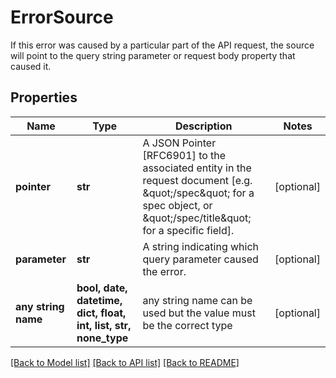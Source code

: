 # ErrorSource

If this error was caused by a particular part of the API request, the source will point to the query string parameter or request body property that caused it.

## Properties
Name | Type | Description | Notes
------------ | ------------- | ------------- | -------------
**pointer** | **str** | A JSON Pointer [RFC6901] to the associated entity in the request document [e.g. \&quot;/spec\&quot; for a spec object, or \&quot;/spec/title\&quot; for a specific field]. | [optional] 
**parameter** | **str** | A string indicating which query parameter caused the error. | [optional] 
**any string name** | **bool, date, datetime, dict, float, int, list, str, none_type** | any string name can be used but the value must be the correct type | [optional]

[[Back to Model list]](../README.md#documentation-for-models) [[Back to API list]](../README.md#documentation-for-api-endpoints) [[Back to README]](../README.md)


